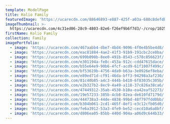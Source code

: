 ```yaml
---
template: ModelPage
title: Kolio Family
featuredImage: 'https://ucarecdn.com/88646893-e887-425f-a03a-680c8defdbb7/'
imageThumbnail: >-
  https://ucarecdn.com/4c31ed06-28c9-4803-82e6-f26ef9b6f7d3/-/crop/1025x1387/270,475/-/preview/
firstName: Kolio Family
collection: Family
imagePortfolio:
  - image: 'https://ucarecdn.com/467aabb4-dbe7-4bd4-9096-4f0e4b5be4d8/'
  - image: 'https://ucarecdn.com/eac81884-4ae2-41f3-91b9-191cbc2ce8ba/'
  - image: 'https://ucarecdn.com/699b090b-8ee0-491b-8543-c578c856623f/'
  - image: 'https://ucarecdn.com/e301194a-fe8c-453a-912c-cdd47615dace/'
  - image: 'https://ucarecdn.com/b55e64e9-90b6-4fcf-acd9-61f1007f499c/'
  - image: 'https://ucarecdn.com/bf53619b-4756-4da9-b63a-3e0926ef8eba/'
  - image: 'https://ucarecdn.com/e89ed71d-cf91-46da-bff3-94298a3af230/'
  - image: 'https://ucarecdn.com/81c40b85-a4c3-444b-b410-6f83035c305b/'
  - image: 'https://ucarecdn.com/e2b327b2-8ec9-4a49-a118-37c826a38ca6/'
  - image: 'https://ucarecdn.com/47449312-35ab-4530-b10a-ea42eaf52273/'
  - image: 'https://ucarecdn.com/19e57233-385b-4cb8-82ea-de610fd7179d/'
  - image: 'https://ucarecdn.com/444738a3-44de-4838-99bd-48f797fdd0bb/'
  - image: 'https://ucarecdn.com/b304b061-2cd1-465f-8ef1-e3c12cfb05d0/'
  - image: 'https://ucarecdn.com/fe6a3912-53a3-4fe9-be52-cecd10a6a8bf/'
  - image: 'https://ucarecdn.com/d806ea05-85bb-440d-904a-a06d9c644b33/'
---
```


